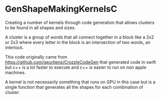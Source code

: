 # GenShapeMakingKernelsC
Creating a number of kernels through code generation that allows clusters to be found in all shapes and sizes.

A cluster is a group of words that all connect together in a block like a 2x2 or 2x3 where every letter in the block is an intersection of two words, an interlock.

This code originally came from https://github.com/geurtjens/CrozzleCodeGen that generated code in swift but c++ is a lot faster to execute and 
c++ is easier to run on non apple machines.

A kernel is not necessarily something that runs on GPU in this case but is a single function that generates all the shapes for each combination of cluster.
